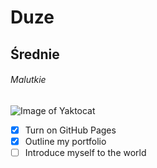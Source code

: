# Duze
## Średnie
###### Malutkie 
![Image of Yaktocat](https://encrypted-tbn0.gstatic.com/images?q=tbn:ANd9GcSFDTKV4IUyFOpFh5_we4BJxAbFl9GaHYL5SRLfovXmuG0DpGXUPglO6d7CQwCE0X4tDRA&usqp=CAU)
- [x] Turn on GitHub Pages
- [x] Outline my portfolio
- [ ] Introduce myself to the world

